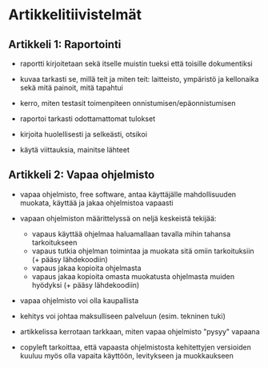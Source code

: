 # Artikkelitiivistelmät


## Artikkeli 1: Raportointi

- raportti kirjoitetaan sekä itselle muistin tueksi että toisille dokumentiksi

- kuvaa tarkasti se, millä teit ja miten teit: 
laitteisto, ympäristö ja kellonaika sekä mitä painoit, mitä tapahtui

- kerro, miten testasit toimenpiteen onnistumisen/epäonnistumisen

- raportoi tarkasti odottamattomat tulokset

- kirjoita huolellisesti ja selkeästi, otsikoi

- käytä viittauksia, mainitse lähteet



## Artikkeli 2: Vapaa ohjelmisto

- vapaa ohjelmisto, free software, antaa käyttäjälle mahdollisuuden muokata, käyttää ja jakaa ohjelmistoa vapaasti

- vapaan ohjelmiston määrittelyssä on neljä keskeistä tekijää:
    - vapaus käyttää ohjelmaa haluamallaan tavalla mihin tahansa tarkoitukseen
    - vapaus tutkia ohjelman toimintaa ja muokata sitä omiin tarkoituksiin (+ pääsy lähdekoodiin)
    - vapaus jakaa kopioita ohjelmasta
    - vapaus jakaa kopioita omasta muokatusta ohjelmasta muiden hyödyksi (+ pääsy lähdekoodiin)


- vapaa ohjelmisto voi olla kaupallista

- kehitys voi johtaa maksulliseen palveluun (esim. tekninen tuki)

- artikkelissa kerrotaan tarkkaan, miten vapaa ohjelmisto "pysyy" vapaana

- copyleft tarkoittaa, että vapaasta ohjelmistosta kehitettyjen versioiden kuuluu myös olla vapaita käyttöön, levitykseen ja muokkaukseen
